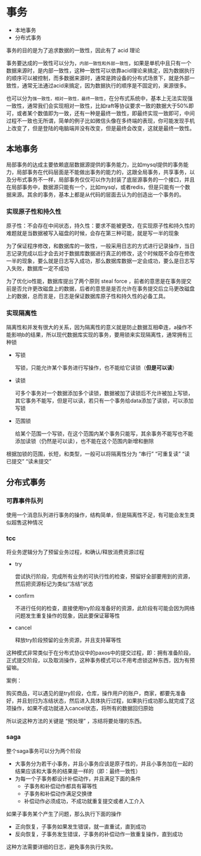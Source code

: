 # 事务
- 本地事务
- 分布式事务

事务的目的是为了追求数据的一致性，因此有了 acid 理论

事务要达成的一致性可以分为，`内部一致性和外部一致性`，如果是单机中且只有一个数据来源时，是内部一致性，这种一致性可以依靠acid理论来搞定，因为数据执行的顺序可以被控制，而多数据来源时，通常是跨设备的分布式场景下，就是外部一致性，通常无法通过acid来搞定，因为数据执行的顺序是不固定的，来源很多。

也可以分为`强一致性，相对一致性，最终一致性`，在分布式系统中，基本上无法实现强一致性，通常我们会实现相对一致性，比如raft等协议要求一致的数据大于50%即可，或者某个数值即为一致，还有一种是最终一致性，即最终实现一致即可，中间过程不一致也无所谓，简单的例子比如微信头像在多终端的表现，你可能发现手机上改变了，但是登陆的电脑端并没有改变，但是最终会改变，这就是最终一致性。
## 本地事务
局部事务的达成主要依赖底层数据源提供的事务能力，比如mysql提供的事务能力，局部事务在代码层面是不能做出事务的能力的，这跟全局事务，共享事务，以及分布式事务不一样，局部事务仅仅可以作为封装了底层源事务的一个接口，并且在局部事务中，数据源只能有一个，比如mysql，或者redis，但是只能有一个数据来源。其余的事务，基本上都是从代码的层面去认为的创造出一个事务的。

### 实现原子性和持久性
原子性：不会存在中间状态，持久性：要求不能被更改，在实现原子性和持久性的难题就是当数据被写入磁盘的时候，会存在第三种可能，就是写一半的现象

为了保证程序修改，和数据库的一致性，一般采用日志的方式进行记录操作，当日志记录完成以后才会去对于数据库数据进行真正的修改，这个时候既不会存在修改一半的现象，要么就是日志写入成功，那么数据库数据一定会成功，要么是日志写入失败，数据库一定不成功

为了优化io性能，数据库提出了两个原则 steal force ，前者的意思是在事务提交前是否允许更改磁盘上的数据，后者的意思是是否允许在事务提交后立马更改磁盘上的数据，总而言是，日志是保证数据库原子性和持久性的必备工具。
### 实现隔离性
隔离性和并发有很大的关系，因为隔离性的意义就是防止数据互相牵连，a操作不能影响b的结果，所以现代数据库实现的事务，要用锁来实现隔离性，通常拥有三种锁
- 写锁

    写锁，只能允许某个事务进行写操作，也不能给它读锁（**但是可以读**）
- 读锁

    可多个事务对一个数据添加多个读锁，数据被加了读锁后不允许被加上写锁，其它事务不能写，但是可以读，若只有一个事务给data添加了读锁，可以添加写锁
- 范围锁

    给某个范围一个写锁，在这个范围内某个事务只能写，其余事务不能写也不能添加读锁（仍然是可以读），也不能在这个范围内新增和删除

根据加锁的范围，长短，和类型，一般可以将隔离性分为 “串行” “可重复读” “读已提交” “读未提交”
## 分布式事务
### 可靠事件队列
使用一个消息队列进行事务的操作，结构简单，但是隔离性不足，有可能会发生类似超售这种情况
### tcc
将业务逻辑分为了预留业务过程，和确认/释放消费资源过程
- try

    尝试执行阶段，完成所有业务的可执行性的检查，预留好全部要用到的资源，然后把资源标记为类似“冻结”状态
- confirm

    不进行任何的检查，直接使用try阶段准备好的资源，此阶段有可能会因为网络问题发生重复操作的现象，因此要保证幂等性
- cancel

    释放try阶段预留的业务资源，并且支持幂等性

这种模式非常类似于在分布式协议中的paxos中的提交过程，即：拥有准备阶段，正式提交阶段，以及取消操作，这种事务模式可以不用考虑锁这种东西，因为有预留嘛。

案例：

购买商品，可以遇见的是try阶段，仓库，操作用户的账户，商家，都要先准备好，并且划归为冻结状态，然后进入具体执行过程，如果执行成功那么就完成了这项操作，如果不成功就进入cancel状态，将所有的数据回归原始

所以说这种方法的关键是 “预处理” ，冻结将要处理的东西。
### saga

整个saga事务可以分为两个阶段
- 大事务分为若干小事务，并且小事务应该是原子性的，并且小事务加在一起的结果应该和大事务的结果是一样的（即：最终一致性）
- 为每一个子事务都设计补偿动作，并且满足下面的条件
    - 子事务和补偿动作都具有幂等性
    - 子事务和补偿动作满足交换律
    - 补偿动作必须成功，不成功就重复提交或者人工介入

如果子事务某个产生了问题，那么执行下面的操作

- 正向恢复，子事务如果发生错误，就一直重试，直到成功
- 反向恢复，子事务发生错误，子事务的补偿动作一致重复操作，直到成功

这种方法需要详细的日志，避免事务执行失败。
